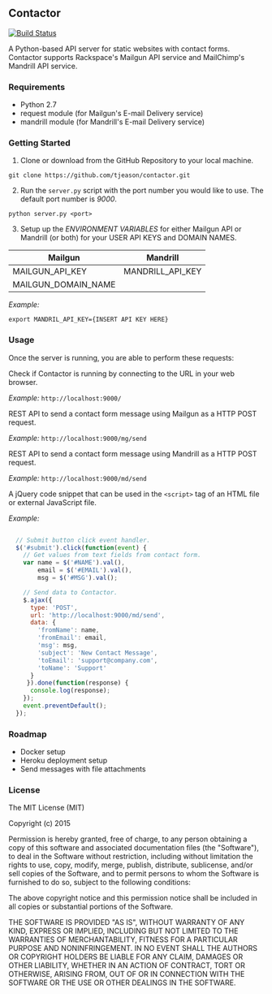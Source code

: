 ## Contactor

[![Build Status](https://travis-ci.org/tjeason/contactor.svg?branch=master)](https://travis-ci.org/tjeason/contactor)

A Python-based API server for static websites with contact forms. Contactor supports
Rackspace's Mailgun API service and MailChimp's Mandrill API service.

### Requirements

+ Python 2.7
+ request module (for Mailgun's E-mail Delivery service)
+ mandrill module (for Mandrill's E-mail Delivery service)

### Getting Started

1. Clone or download from the GitHub Repository to your local machine.

```shell
git clone https://github.com/tjeason/contactor.git
```

2. Run the `server.py` script with the port number you would like to use. The default port number is *9000*.

```shell
python server.py <port>
```

3. Setup up the _ENVIRONMENT VARIABLES_ for either Mailgun API or Mandrill (or both)
for your USER API KEYS and DOMAIN NAMES.

| Mailgun | Mandrill |
| ------- | -------- |
| MAILGUN_API_KEY | MANDRILL_API_KEY |
| MAILGUN_DOMAIN_NAME | |

*Example:*
```shell
export MANDRIL_API_KEY={INSERT API KEY HERE}
```

### Usage
Once the server is running, you are able to perform these requests:

Check if Contactor is running by connecting to the URL in your web browser.

*Example:*
`http://localhost:9000/`

REST API to send a contact form message using Mailgun as a HTTP POST request.

*Example:*
`http://localhost:9000/mg/send`

REST API to send a contact form message using Mandrill as a HTTP POST request.

*Example:*
`http://localhost:9000/md/send`

A jQuery code snippet that can be used in the `<script>` tag of an HTML file or external JavaScript file.

*Example:*

```javascript

  // Submit button click event handler.
  $('#submit').click(function(event) {
    // Get values from text fields from contact form.
    var name = $('#NAME').val(),
        email = $('#EMAIL').val(),
        msg = $('#MSG').val();

    // Send data to Contactor.
    $.ajax({
      type: 'POST',
      url: 'http://localhost:9000/md/send',
      data: {
        'fromName': name,
        'fromEmail': email,
        'msg': msg,
        'subject': 'New Contact Message',
        'toEmail': 'support@company.com',
        'toName': 'Support'
      }
     }).done(function(response) {
      console.log(response);
    });
    event.preventDefault();
  });
```

### Roadmap

 + Docker setup
 + Heroku deployment setup
 + Send messages with file attachments

### License

The MIT License (MIT)

Copyright (c) 2015

Permission is hereby granted, free of charge, to any person obtaining a copy
of this software and associated documentation files (the "Software"), to deal
in the Software without restriction, including without limitation the rights
to use, copy, modify, merge, publish, distribute, sublicense, and/or sell
copies of the Software, and to permit persons to whom the Software is
furnished to do so, subject to the following conditions:

The above copyright notice and this permission notice shall be included in
all copies or substantial portions of the Software.

THE SOFTWARE IS PROVIDED "AS IS", WITHOUT WARRANTY OF ANY KIND, EXPRESS OR
IMPLIED, INCLUDING BUT NOT LIMITED TO THE WARRANTIES OF MERCHANTABILITY,
FITNESS FOR A PARTICULAR PURPOSE AND NONINFRINGEMENT. IN NO EVENT SHALL THE
AUTHORS OR COPYRIGHT HOLDERS BE LIABLE FOR ANY CLAIM, DAMAGES OR OTHER
LIABILITY, WHETHER IN AN ACTION OF CONTRACT, TORT OR OTHERWISE, ARISING FROM,
OUT OF OR IN CONNECTION WITH THE SOFTWARE OR THE USE OR OTHER DEALINGS IN
THE SOFTWARE.
